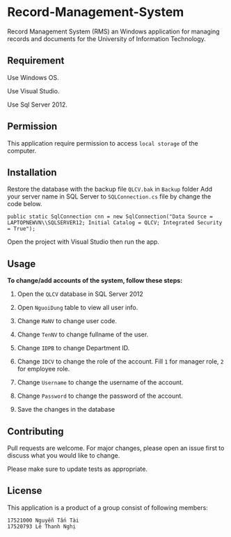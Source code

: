 # Record-Management-System

Record Management System (RMS) an Windows application for managing records and documents for the University of Information Technology.


## Requirement

Use Windows OS.

Use Visual Studio.

Use Sql Server 2012.


## Permission

This application require permission to access `local storage` of the computer.


## Installation
Restore the database with the backup file `QLCV.bak` in `Backup` folder
Add your server name in SQL Server to `SQLConnection.cs` file by change the code below.

```
public static SqlConnection cnn = new SqlConnection("Data Source = LAPTOPNEWVN\\SQLSERVER12; Initial Catalog = QLCV; Integrated Security = True");
```
Open the project with Visual Studio then run the app.
## Usage
**To change/add accounts of the system, follow these steps:**
1. Open the `QLCV` database in SQL Server 2012

2. Open `NguoiDung` table to view all user info.

3. Change `MaNV` to change user code.

4. Change `TenNV` to change fullname of the user.

5. Change `IDPB` to change Department ID.

6. Change `IDCV` to change the role of the account. Fill `1` for manager role, `2` for employee role.

7. Change `Username` to change the username of the account.

8. Change `Password` to change the password of the account.

9. Save the changes in the database

## Contributing
Pull requests are welcome. For major changes, please open an issue first to discuss what you would like to change.

Please make sure to update tests as appropriate.

## License
This application is a product of a group consist of following members:
```
17521000 Nguyễn Tấn Tài
17520793 Lê Thanh Nghị
```

